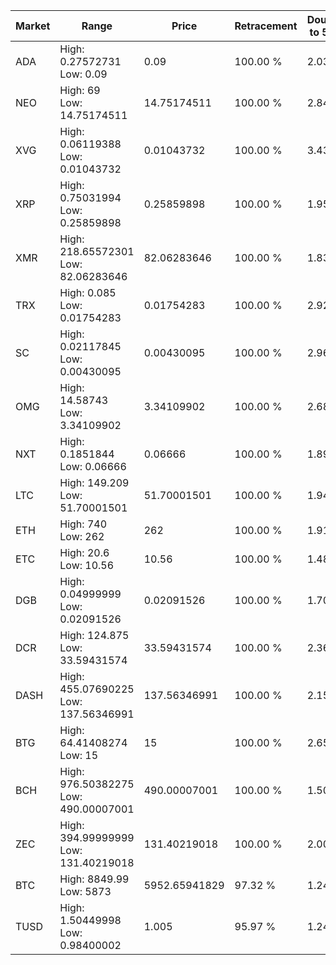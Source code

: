 | Market | Range | Price| Retracement | Doubles to 50% |
| --- | --- | --- | --- | --- |
| ADA | High: 0.27572731<br />Low: 0.09 | 0.09 | 100.00 % | 2.03 |
| NEO | High: 69<br />Low: 14.75174511 | 14.75174511 | 100.00 % | 2.84 |
| XVG | High: 0.06119388<br />Low: 0.01043732 | 0.01043732 | 100.00 % | 3.43 |
| XRP | High: 0.75031994<br />Low: 0.25859898 | 0.25859898 | 100.00 % | 1.95 |
| XMR | High: 218.65572301<br />Low: 82.06283646 | 82.06283646 | 100.00 % | 1.83 |
| TRX | High: 0.085<br />Low: 0.01754283 | 0.01754283 | 100.00 % | 2.92 |
| SC | High: 0.02117845<br />Low: 0.00430095 | 0.00430095 | 100.00 % | 2.96 |
| OMG | High: 14.58743<br />Low: 3.34109902 | 3.34109902 | 100.00 % | 2.68 |
| NXT | High: 0.1851844<br />Low: 0.06666 | 0.06666 | 100.00 % | 1.89 |
| LTC | High: 149.209<br />Low: 51.70001501 | 51.70001501 | 100.00 % | 1.94 |
| ETH | High: 740<br />Low: 262 | 262 | 100.00 % | 1.91 |
| ETC | High: 20.6<br />Low: 10.56 | 10.56 | 100.00 % | 1.48 |
| DGB | High: 0.04999999<br />Low: 0.02091526 | 0.02091526 | 100.00 % | 1.70 |
| DCR | High: 124.875<br />Low: 33.59431574 | 33.59431574 | 100.00 % | 2.36 |
| DASH | High: 455.07690225<br />Low: 137.56346991 | 137.56346991 | 100.00 % | 2.15 |
| BTG | High: 64.41408274<br />Low: 15 | 15 | 100.00 % | 2.65 |
| BCH | High: 976.50382275<br />Low: 490.00007001 | 490.00007001 | 100.00 % | 1.50 |
| ZEC | High: 394.99999999<br />Low: 131.40219018 | 131.40219018 | 100.00 % | 2.00 |
| BTC | High: 8849.99<br />Low: 5873 | 5952.65941829 | 97.32 % | 1.24 |
| TUSD | High: 1.50449998<br />Low: 0.98400002 | 1.005 | 95.97 % | 1.24 |
